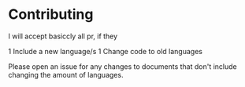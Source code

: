 # Contributing

I will accept basiccly all pr, if they

1 Include a new language/s
1 Change code to old languages

Please open an issue for any changes to documents that don't include changing the amount of languages.